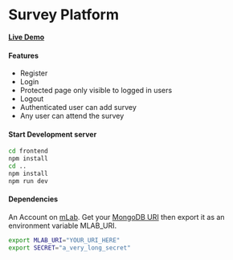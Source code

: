# Survey Platform

**[Live Demo](https://xyz-mern-stack.herokuapp.com/)**

#### Features

- Register
- Login
- Protected page only visible to logged in users
- Logout
- Authenticated user can add survey
- Any user can attend the survey

#### Start Development server

```bash
cd frontend
npm install
cd ..
npm install
npm run dev
```

#### Dependencies

An Account on [mLab](https://mlab.com/). Get your [MongoDB URI](https://docs.mlab.com/connecting/) then export it as an environment variable MLAB_URI.

```bash
export MLAB_URI="YOUR_URI_HERE"
export SECRET="a_very_long_secret"
```